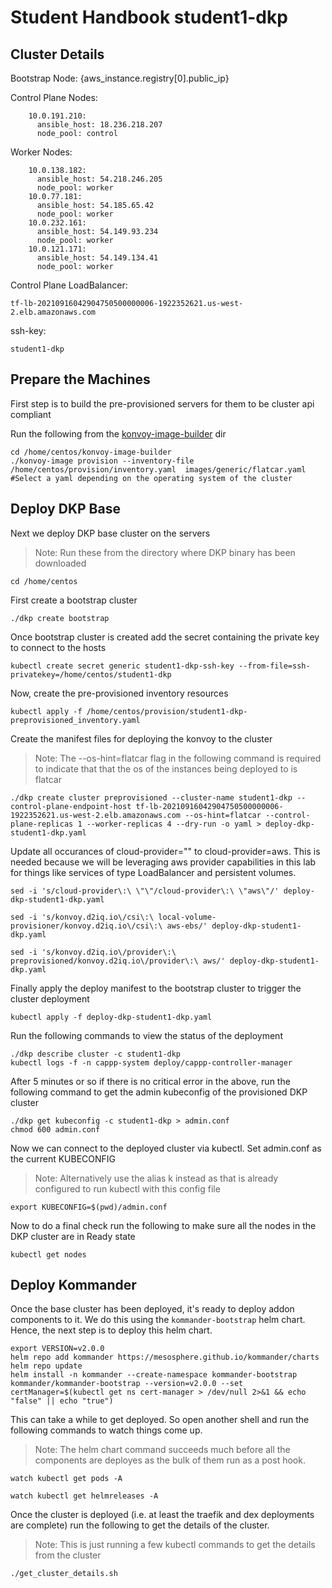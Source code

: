 # Student Handbook student1-dkp

## Cluster Details

Bootstrap Node:
{aws_instance.registry[0].public_ip}

Control Plane Nodes:

```
    10.0.191.210:
      ansible_host: 18.236.218.207
      node_pool: control
```

Worker Nodes:
```
    10.0.138.182:
      ansible_host: 54.218.246.205
      node_pool: worker
    10.0.77.181:
      ansible_host: 54.185.65.42
      node_pool: worker
    10.0.232.161:
      ansible_host: 54.149.93.234
      node_pool: worker
    10.0.121.171:
      ansible_host: 54.149.134.41
      node_pool: worker
```

Control Plane LoadBalancer:
```
tf-lb-20210916042904750500000006-1922352621.us-west-2.elb.amazonaws.com 
```

ssh-key:
```
student1-dkp
```
## Prepare the Machines

First step is to build the pre-provisioned servers for them to be cluster api compliant

Run the following from the [konvoy-image-builder](https://github.com/mesosphere/konvoy-image-builder) dir

```
cd /home/centos/konvoy-image-builder
./konvoy-image provision --inventory-file /home/centos/provision/inventory.yaml  images/generic/flatcar.yaml #Select a yaml depending on the operating system of the cluster
```

## Deploy DKP Base

Next we deploy DKP base cluster on the servers

> Note: Run these from the directory where DKP binary has been downloaded

```
cd /home/centos
```

First create a bootstrap cluster

```
./dkp create bootstrap
```

Once bootstrap cluster is created add the secret containing the private key to connect to the hosts

```
kubectl create secret generic student1-dkp-ssh-key --from-file=ssh-privatekey=/home/centos/student1-dkp
```

Now, create the pre-provisioned inventory resources

```
kubectl apply -f /home/centos/provision/student1-dkp-preprovisioned_inventory.yaml
```

Create the manifest files for deploying the konvoy to the cluster
> Note: The --os-hint=flatcar flag in the following command is required to indicate that that the os of the instances being deployed to is flatcar

```
./dkp create cluster preprovisioned --cluster-name student1-dkp --control-plane-endpoint-host tf-lb-20210916042904750500000006-1922352621.us-west-2.elb.amazonaws.com --os-hint=flatcar --control-plane-replicas 1 --worker-replicas 4 --dry-run -o yaml > deploy-dkp-student1-dkp.yaml
```

Update all occurances of cloud-provider="" to cloud-provider=aws. This is needed because we will be leveraging aws provider capabilities in this lab for things like services of type LoadBalancer and persistent volumes.

```
sed -i 's/cloud-provider\:\ \"\"/cloud-provider\:\ \"aws\"/' deploy-dkp-student1-dkp.yaml

sed -i 's/konvoy.d2iq.io\/csi\:\ local-volume-provisioner/konvoy.d2iq.io\/csi\:\ aws-ebs/' deploy-dkp-student1-dkp.yaml

sed -i 's/konvoy.d2iq.io\/provider\:\ preprovisioned/konvoy.d2iq.io\/provider\:\ aws/' deploy-dkp-student1-dkp.yaml

```

Finally apply the deploy manifest to the bootstrap cluster to trigger the cluster deployment

```
kubectl apply -f deploy-dkp-student1-dkp.yaml
```

Run the following commands to view the status of the deployment

```
./dkp describe cluster -c student1-dkp
kubectl logs -f -n cappp-system deploy/cappp-controller-manager
```

After 5 minutes or so if there is no critical error in the above, run the following command to get the admin kubeconfig of the provisioned DKP cluster

```
./dkp get kubeconfig -c student1-dkp > admin.conf
chmod 600 admin.conf
```

Now we can connect to the deployed cluster via kubectl.
Set admin.conf as the current KUBECONFIG
> Note: Alternatively use the alias k instead as that is already configured to run kubectl with this config file

```
export KUBECONFIG=$(pwd)/admin.conf
```

Now to do a final check run the following to make sure all the nodes in the DKP cluster are in Ready state

```
kubectl get nodes
```

## Deploy Kommander
Once the base cluster has been deployed, it's ready to deploy addon components to it. We do this using the `kommander-bootstrap` helm chart. Hence, the next step is to deploy this helm chart.

```
export VERSION=v2.0.0
helm repo add kommander https://mesosphere.github.io/kommander/charts
helm repo update
helm install -n kommander --create-namespace kommander-bootstrap kommander/kommander-bootstrap --version=v2.0.0 --set certManager=$(kubectl get ns cert-manager > /dev/null 2>&1 && echo "false" || echo "true")
```

This can take a while to get deployed. So open another shell and run the following commands to watch things come up.
> Note: The helm chart command succeeds much before all the components are deployes as the bulk of them run as a post hook.

```
watch kubectl get pods -A

watch kubectl get helmreleases -A
```

Once the cluster is deployed (i.e. at least the traefik and dex deployments are complete) run the following to get the details of the cluster.
> Note: This is just running a few kubectl commands to get the details from the cluster

```
./get_cluster_details.sh
```
